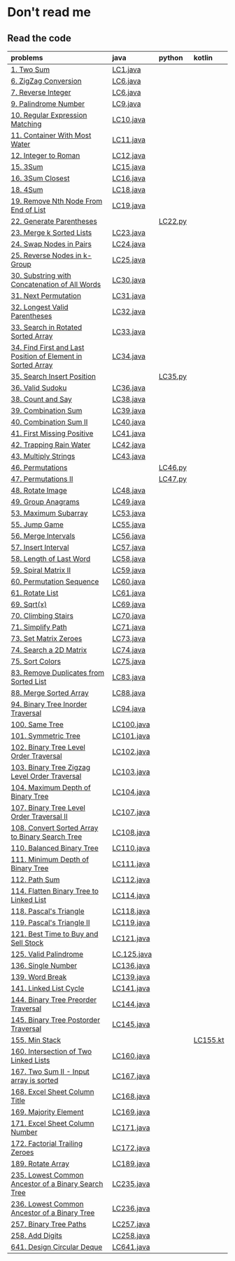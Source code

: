 # Don't read me

## Read the code

|problems|java|python|kotlin|
|:----|:----|:---|:---|
|[1. Two Sum](https://leetcode.com/problems/two-sum/)|[LC1.java](./src/LC1.java)|
|[6. ZigZag Conversion](https://leetcode.com/problems/zigzag-conversion/)|[LC6.java](./src/LC6.java)|
|[7. Reverse Integer](https://leetcode.com/problems/reverse-integer/)|[LC6.java](./src/LC6.java)|
|[9. Palindrome Number](https://leetcode.com/problems/palindrome-number/)|[LC9.java](./src/LC9.java)|
|[10. Regular Expression Matching](https://leetcode.com/problems/regular-expression-matching/)|[LC10.java](./src/LC10.java)|
|[11. Container With Most Water](https://leetcode.com/problems/container-with-most-water/)|[LC11.java](./src/LC11.java)|
|[12. Integer to Roman](https://leetcode.com/problems/integer-to-roman/)|[LC12.java](./src/LC12.java)|
|[15. 3Sum](https://leetcode.com/problems/3sum/)|[LC15.java](./src/LC15.java)|
|[16. 3Sum Closest](https://leetcode.com/problems/3sum-closest/)|[LC16.java](./src/LC16.java)|
|[18. 4Sum](https://leetcode.com/problems/4sum/)|[LC18.java](./src/LC18.java)|
|[19. Remove Nth Node From End of List](https://leetcode.com/problems/remove-nth-node-from-end-of-list/)|[LC19.java](./src/LC19.java)|
|[22. Generate Parentheses](https://leetcode.com/problems/generate-parentheses/)| |[LC22.py](./src/LC22.py)|
|[23. Merge k Sorted Lists](https://leetcode.com/problems/merge-k-sorted-lists/)|[LC23.java](./src/LC23.java)|
|[24. Swap Nodes in Pairs](https://leetcode.com/problems/swap-nodes-in-pairs/)|[LC24.java](./src/LC24.java)|
|[25. Reverse Nodes in k-Group](https://leetcode.com/problems/reverse-nodes-in-k-group/)|[LC25.java](./src/LC25.java)|
|[30. Substring with Concatenation of All Words](https://leetcode.com/problems/substring-with-concatenation-of-all-words/)|[LC30.java](./src/LC30.java)||
|[31. Next Permutation](https://leetcode.com/problems/next-permutation/)|[LC31.java](./src/LC31.java)|
|[32. Longest Valid Parentheses](https://leetcode.com/problems/longest-valid-parentheses/)|[LC32.java](./src/LC32.java)|
|[33. Search in Rotated Sorted Array](https://leetcode.com/problems/search-in-rotated-sorted-array/)|[LC33.java](./src/LC33.java)|
|[34. Find First and Last Position of Element in Sorted Array](https://leetcode.com/problems/find-first-and-last-position-of-element-in-sorted-array/)|[LC34.java](./src/LC34.java)|
|[35. Search Insert Position](https://leetcode.com/problems/search-insert-position/)| |[LC35.py](./src/LC35.py)|
|[36. Valid Sudoku](https://leetcode.com/problems/valid-sudoku/)|[LC36.java](./src/LC36.java)|
|[38. Count and Say](https://leetcode.com/problems/count-and-say/)|[LC38.java](./src/LC38.java)|
|[39. Combination Sum](https://leetcode.com/problems/combination-sum/)|[LC39.java](./src/LC39.java)|
|[40. Combination Sum II](https://leetcode.com/problems/combination-sum-ii/)|[LC40.java](./src/LC40.java)||
|[41. First Missing Positive](https://leetcode.com/problems/first-missing-positive/)|[LC41.java](./src/LC41.java)||
|[42. Trapping Rain Water](https://leetcode.com/problems/trapping-rain-water/)|[LC42.java](./src/LC42.java)|
|[43. Multiply Strings](https://leetcode.com/problems/multiply-strings/)|[LC43.java](./src/LC43.java)||
|[46. Permutations](https://leetcode.com/problems/permutations/)||[LC46.py](./src/LC46.py)|
|[47. Permutations II](https://leetcode.com/problems/permutations-ii)||[LC47.py](./src/LC47.py)|
|[48. Rotate Image](https://leetcode.com/problems/rotate-image/)|[LC48.java](./src/LC48.java)|
|[49. Group Anagrams](https://leetcode.com/problems/group-anagrams/submissions/)|[LC49.java](./src/LC49.java)||
|[53. Maximum Subarray](https://leetcode.com/problems/maximum-subarray/)|[LC53.java](./src/LC53.java)|
|[55. Jump Game](https://leetcode.com/problems/jump-game/)|[LC55.java](./src/LC55.java)|
|[56. Merge Intervals](https://leetcode.com/problems/merge-intervals/)|[LC56.java](./src/LC56.java)|
|[57. Insert Interval](https://leetcode.com/problems/insert-interval/)|[LC57.java](./src/LC57.java)|
|[58. Length of Last Word](https://leetcode.com/problems/length-of-last-word/)|[LC58.java](./src/LC58.java)|
|[59. Spiral Matrix II](https://leetcode.com/problems/spiral-matrix-ii/)|[LC59.java](./src/LC59.java)|
|[60. Permutation Sequence](https://leetcode.com/problems/permutation-sequence/)|[LC60.java](./src/LC60.java)|
|[61. Rotate List](https://leetcode.com/problems/rotate-list/)|[LC61.java](./src/LC61.java)|
|[69. Sqrt(x)](https://leetcode.com/problems/sqrtx/)|[LC69.java](./src/LC69.java)|
|[70. Climbing Stairs](https://leetcode.com/problems/climbing-stairs/)|[LC70.java](./src/LC70.java)|
|[71. Simplify Path](https://leetcode.com/problems/simplify-path/)|[LC71.java](./src/LC71.java)|
|[73. Set Matrix Zeroes](https://leetcode.com/problems/set-matrix-zeroes/)|[LC73.java](./src/LC73.java)|
|[74. Search a 2D Matrix](https://leetcode.com/problems/search-a-2d-matrix/)|[LC74.java](./src/LC74.java)|
|[75. Sort Colors](https://leetcode.com/problems/sort-colors/)|[LC75.java](./src/LC75.java)|
|[83. Remove Duplicates from Sorted List](https://leetcode.com/problems/remove-duplicates-from-sorted-list/)|[LC83.java](./src/LC88.java)|
|[88. Merge Sorted Array](https://leetcode.com/problems/merge-sorted-array/)|[LC88.java](./src/LC88.java)|
|[94. Binary Tree Inorder Traversal](https://leetcode.com/problems/binary-tree-inorder-traversal/)|[LC94.java](./src/LC94.java)|
|[100. Same Tree](https://leetcode.com/problems/same-tree/)|[LC100.java](./src/LC100.java)|
|[101. Symmetric Tree](https://leetcode.com/problems/symmetric-tree/)|[LC101.java](./src/LC101.java)|
|[102. Binary Tree Level Order Traversal](https://leetcode.com/problems/binary-tree-level-order-traversal/)|[LC102.java](./src/LC102.java)|
|[103. Binary Tree Zigzag Level Order Traversal](https://leetcode.com/problems/binary-tree-zigzag-level-order-traversal/)|[LC103.java](./src/LC103.java)|
|[104. Maximum Depth of Binary Tree](https://leetcode.com/problems/maximum-depth-of-binary-tree/)|[LC104.java](./src/LC104.java)|
|[107. Binary Tree Level Order Traversal II](https://leetcode.com/problems/binary-tree-level-order-traversal-ii/)|[LC107.java](./src/LC107.java)|
|[108. Convert Sorted Array to Binary Search Tree](https://leetcode.com/problems/convert-sorted-array-to-binary-search-tree/)|[LC108.java](./src/LC102.java)|
|[110. Balanced Binary Tree](https://leetcode.com/problems/balanced-binary-tree/)|[LC110.java](./src/LC110.java)|
|[111. Minimum Depth of Binary Tree](https://leetcode.com/problems/minimum-depth-of-binary-tree/)|[LC111.java](./src/LC111.java)|||
|[112. Path Sum](https://leetcode.com/problems/path-sum/submissions/)|[LC112.java](./src/LC112.java)|
|[114. Flatten Binary Tree to Linked List](https://leetcode.com/problems/flatten-binary-tree-to-linked-list/)|[LC114.java](./src/LC114.java)|
|[118. Pascal's Triangle](https://leetcode.com/problems/pascals-triangle/)|[LC118.java](./src/LC118.java)||
|[119. Pascal's Triangle II](https://leetcode.com/problems/pascals-triangle-ii/)|[LC119.java](./src/LC119.java)|
|[121. Best Time to Buy and Sell Stock](https://leetcode.com/problems/best-time-to-buy-and-sell-stock/)|[LC121.java](./src/LC121.java)
|[125. Valid Palindrome](https://leetcode.com/problems/valid-palindrome/)|[LC.125.java](./src/LC125.java)|
|[136. Single Number](https://leetcode.com/problems/single-number/)|[LC136.java](./src/LC136.java)|
|[139. Word Break](https://leetcode.com/problems/word-break/)|[LC139.java](./src/LC139.java)|
|[141. Linked List Cycle](https://leetcode.com/problems/linked-list-cycle/)|[LC141.java](./src/LC141.java)|
|[144. Binary Tree Preorder Traversal](https://leetcode.com/problems/binary-tree-preorder-traversal/)|[LC144.java](./src/LC144.java)|
|[145. Binary Tree Postorder Traversal](https://leetcode.com/problems/binary-tree-postorder-traversal/)|[LC145.java](./src/LC145.java)|
|[155. Min Stack](https://leetcode.com/problems/min-stack/)| | |[LC155.kt](./src/LC155.kt)|
|[160. Intersection of Two Linked Lists](https://leetcode.com/problems/intersection-of-two-linked-lists/)|[LC160.java](./src/LC160.java)|
|[167. Two Sum II - Input array is sorted](https://leetcode.com/problems/two-sum-ii-input-array-is-sorted/)|[LC167.java](./src/LC167.java)|
|[168. Excel Sheet Column Title](https://leetcode.com/problems/excel-sheet-column-title/)|[LC168.java](./src/LC168.java)|
|[169. Majority Element](https://leetcode.com/problems/majority-element/)|[LC169.java](./src/LC169.java)|
|[171. Excel Sheet Column Number](https://leetcode.com/problems/excel-sheet-column-number/)|[LC171.java](./src/LC171.java)|
|[172. Factorial Trailing Zeroes](https://leetcode.com/problems/factorial-trailing-zeroes/)|[LC172,java](./src/LC172.java)
|[189. Rotate Array](https://leetcode.com/problems/rotate-array/)|[LC189.java](./src/LC189.java)|
|[235. Lowest Common Ancestor of a Binary Search Tree](https://leetcode.com/problems/rotate-array/)|[LC235.java](./src/LC189.java)|
|[236. Lowest Common Ancestor of a Binary Tree](https://leetcode.com/problems/lowest-common-ancestor-of-a-binary-tree/)|[LC236.java](./src/LC236.java)|
|[257. Binary Tree Paths](https://leetcode.com/problems/binary-tree-paths/)|[LC257.java](./src/LC257.java)|
|[258. Add Digits](https://leetcode.com/problems/add-digits/)|[LC258.java](./src/LC258.java)|
|[641. Design Circular Deque](https://leetcode.com/problems/design-circular-deque/)|[LC641.java](./src/LC641.java)|

